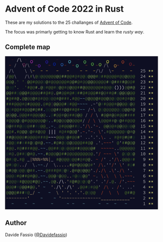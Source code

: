 # Advent of Code 2022 in Rust

These are my solutions to the 25 challanges of [Advent of Code](https://adventofcode.com/2022).

The focus was primarly getting to know Rust and learn the *rusty way*.

## Complete map

![complete map image](aoc2022.png)

## Author

Davide Fassio ([@Davidefassio](https://github.com/Davidefassio))
